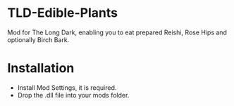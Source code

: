 
# TLD-Edible-Plants

Mod for The Long Dark, enabling you to eat prepared Reishi, Rose Hips and optionally Birch Bark.

# Installation

- Install Mod Settings, it is required.
- Drop the .dll file into your mods folder.
